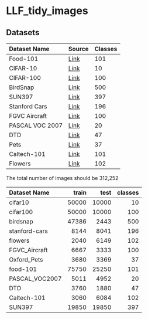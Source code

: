 # LLF_tidy_images

## Datasets


| Dataset Name | Source | Classes |
|:-------------|:-------|:--------|
| Food-101 | [Link](https://vision.ee.ethz.ch/datasets_extra/food-101/) | 101 |
| CIFAR-10     | [Link](https://www.cs.toronto.edu/~kriz/cifar.html) | 10 | 
| CIFAR-100    | [Link](https://www.cs.toronto.edu/~kriz/cifar.html) | 100 |
| BirdSnap     | [Link](http://thomasberg.org)  | 500 | 
| SUN397 | [Link](https://vision.princeton.edu/projects/2010/SUN/) | 397 | 
| Stanford Cars| [Link](http://ai.stanford.edu/~jkrause/cars/car_dataset.html) | 196 |
| FGVC Aircraft| [Link](https://www.robots.ox.ac.uk/~vgg/data/fgvc-aircraft/) | 100 |
| PASCAL VOC 2007 | [Link](http://host.robots.ox.ac.uk/pascal/VOC/voc2007/) | 20 |
| DTD | [Link](http://www.robots.ox.ac.uk/~vgg/data/dtd/) | 47 | 
| Pets | [Link](http://www.robots.ox.ac.uk/~vgg/data/pets/) | 37 |
| Caltech-101 | [Link](http://www.vision.caltech.edu/Image_Datasets/Caltech101/Caltech101.html) | 101
| Flowers | [Link](https://www.robots.ox.ac.uk/~vgg/data/flowers/17/) | 102 |



The total number of images should be 312,252


| Dataset Name  | train|  test| classes|
|:--------------|-----:|-----:|-------:|
|cifar10        | 50000| 10000| 10     |   
|cifar100       | 50000| 10000| 100    |
|birdsnap       | 47386|  2443| 500    |
|stanford-cars  |  8144|  8041| 196    |
|flowers        |  2040|  6149| 102    |
|FGVC_Aircraft  |  6667|  3333| 100    |
|Oxford_Pets    |  3680|  3369| 37     |
|food-101       | 75750| 25250| 101    |
|PASCAL_VOC2007 |  5011|  4952| 20     |
|DTD            |  3760|  1880| 47     |
|Caltech-101    |  3060|  6084| 102    |
|SUN397         | 19850| 19850| 397    |



